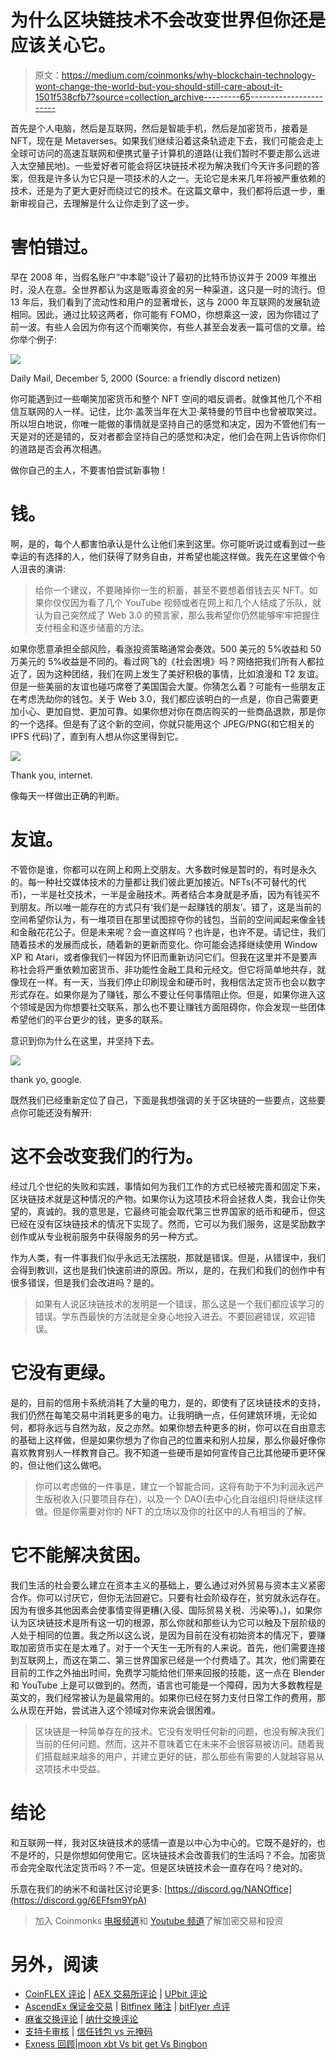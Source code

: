 # 为什么区块链技术不会改变世界但你还是应该关心它。

> 原文：<https://medium.com/coinmonks/why-blockchain-technology-wont-change-the-world-but-you-should-still-care-about-it-1501f538cfb7?source=collection_archive---------65----------------------->

首先是个人电脑，然后是互联网，然后是智能手机，然后是加密货币，接着是 NFT，现在是 Metaverses。如果我们继续沿着这条轨迹走下去，我们可能会走上全球可访问的高速互联网和便携式量子计算机的道路(让我们暂时不要走那么远进入太空殖民地)。一些爱好者可能会将区块链技术视为解决我们今天许多问题的答案，但我是许多认为它只是一项技术的人之一。无论它是未来几年将被严重依赖的技术，还是为了更大更好而绕过它的技术。在这篇文章中，我们都将后退一步，重新审视自己，去理解是什么让你走到了这一步。

# 害怕错过。

早在 2008 年，当假名账户“中本聪”设计了最初的比特币协议并于 2009 年推出时，没人在意。全世界都认为这是贩毒资金的另一种渠道，这只是一时的流行。但 13 年后，我们看到了流动性和用户的显著增长，这与 2000 年互联网的发展轨迹相同。因此，通过比较这两者，你可能有 FOMO，你想乘这一波，因为你错过了前一波。有些人会因为你有这个而嘲笑你，有些人甚至会发表一篇可信的文章。给你举个例子:

![](img/3b32733d5c2b5a5eebd7c215f4b88245.png)

Daily Mail, December 5, 2000 (Source: a friendly discord netizen)

你可能遇到过一些嘲笑加密货币和整个 NFT 空间的唱反调者。就像其他几个不相信互联网的人一样。记住，比尔·盖茨当年在大卫·莱特曼的节目中也曾被取笑过。所以坦白地说，你唯一能做的事情就是坚持自己的感觉和决定，因为不管他们有一天是对的还是错的，反对者都会坚持自己的感觉和决定，他们会在网上告诉你你们的道路是否会再次相遇。

做你自己的主人，不要害怕尝试新事物！

# 钱。

啊，是的，每个人都害怕承认是什么让他们来到这里。你可能听说过或看到过一些幸运的有选择的人，他们获得了财务自由，并希望也能这样做。我先在这里做个令人沮丧的演讲:

> 给你一个建议，不要赌掉你一生的积蓄，甚至不要想着借钱去买 NFT。如果你仅仅因为看了几个 YouTube 视频或者在网上和几个人结成了乐队，就认为自己突然成了 Web 3.0 的预言家，那么我希望你仍然能够牢牢把握住支付租金和逐步储蓄的方法。

如果你愿意承担全部风险，看涨投资策略通常会奏效。500 美元的 5%收益和 50 万美元的 5%收益是不同的。看过网飞的《社会困境》吗？网络把我们所有人都拉近了，因为这种团结，我们在网上发生了美好积极的事情，比如浪漫和 T2 友谊。但是一些美丽的友谊也碰巧席卷了美国国会大厦。你猜怎么着？可能有一些朋友正在考虑洗劫你的钱包。关于 Web 3.0，我们都应该明白的一点是，你自己需要更加小心、更加自觉、更加可靠。如果你想对你在商店购买的一些商品退款，那是你的一个选择。但是有了这个新的空间，你就只能用这个 JPEG/PNG(和它相关的 IPFS 代码)了，直到有人想从你这里得到它。

![](img/07c97b0c3e6383c51099f4eb13075c42.png)

Thank you, internet.

像每天一样做出正确的判断。

# 友谊。

不管你是谁，你都可以在网上和网上交朋友。大多数时候是暂时的，有时是永久的。每一种社交媒体技术的力量都让我们彼此更加接近。NFTs(不可替代的代币)，一半是社交技术，一半是金融技术。两者结合本身就是矛盾，因为有钱买不到朋友。所以唯一能存在的方式只有‘我们是一起赚钱的朋友’。错了，这是当前的空间希望你认为，有一堆项目在那里试图掠夺你的钱包，当前的空间闻起来像金钱和金融花花公子。但是未来呢？会一直这样吗？也许是，也许不是。请记住，我们随着技术的发展而成长，随着新的更新而变化。你可能会选择继续使用 Window XP 和 Atari，或者像我们一样因为怀旧而重新访问它们。但我在这里并不是要声称社会将严重依赖加密货币、非功能性金融工具和元经文。但它将简单地共存，就像现在一样。有一天，当我们停止印刷现金和硬币时，我相信法定货币也会以数字形式存在。如果你是为了赚钱，那么不要让任何事情阻止你。但是，如果你进入这个领域是因为你想要社交联系，那么也不要让赚钱方面阻碍你，你会发现一些团体希望他们的平台更少的钱，更多的联系。

意识到你为什么在这里，并坚持下去。

![](img/c23940ffc15056e30e9043ec7970f3e8.png)

thank yo, google.

既然我们已经重新定位了自己，下面是我想强调的关于区块链的一些要点，这些要点你可能还没有解开:

# 这不会改变我们的行为。

经过几个世纪的失败和实践，事情如何为我们工作的方式已经被完善和固定下来，区块链技术就是这种情况的产物。如果你认为这项技术将会拯救人类，我会让你失望的，真诚的。我的意思是，它最终可能会取代第三世界国家的纸币和硬币，但这已经在没有区块链技术的情况下实现了。然而，它可以为我们服务，这是奖励数字创作或从专业税前服务中获得服务的另一种方式。

作为人类，有一件事我们似乎永远无法摆脱，那就是错误。但是，从错误中，我们会得到教训，这也是我们快速前进的原因。所以，是的，在我们和我们的创作中有很多错误，但是我们会改进吗？是的。

> 如果有人说区块链技术的发明是一个错误，那么这是一个我们都应该学习的错误。学东西最快的方法就是全身心地投入进去。不要回避错误，欢迎错误。

# 它没有更绿。

是的，目前的信用卡系统消耗了大量的电力，是的，即使有了区块链技术的支持，我们仍然在每笔交易中消耗更多的电力。让我明确一点，任何建筑环境，无论如何，都将永远与自然为敌，反之亦然。如果你想去种更多的树，你可以在自由意志的基础上这样做，但是如果你想为了你自己的位置来和别人拉屎，那么你最好像你喜欢教育别人一样教育自己。我不知道一些硬币是如何宣传自己比其他硬币更环保的，但让他们这么做吧。

> 你可以考虑做的一件事是，建立一个智能合同，这将有助于不为利润永远产生版税收入(只要项目存在)，以及一个 DAO(去中心化自治组织)将继续这样做。但是你需要对你的 NFT 的立场以及你的社区中的人有相当的了解。

# 它不能解决贫困。

我们生活的社会要么建立在资本主义的基础上，要么通过对外贸易与资本主义紧密合作。你可以讨厌它，但你无法回避它。只要有社会阶级存在，贫穷就永远存在。因为有很多其他因素会使事情变得更糟(入侵、国际贸易关税、污染等)。)，如果你认为区块链技术是所有这一切的根源，那么你就和那些认为它可以触及下层阶级的人处于相同的位置。我之所以这么说，是因为目前在没有初始资本的情况下，要赚取加密货币实在是太难了。对于一个天生一无所有的人来说。首先，他们需要连接到互联网上，而这在第二、第三世界国家已经是一个付费墙了。其次，他们需要在目前的工作之外抽出时间，免费学习能给他们带来回报的技能，这一点在 Blender 和 YouTube 上是可以做到的。然而，语言也可能是一个障碍，因为大多数教程是英文的，我们经常被认为是最常用的。如果你已经在努力支付日常工作的费用，那么从现在开始，尝试进入这个领域对你来说会很困难。

> 区块链是一种简单存在的技术。它没有发明任何新的问题，也没有解决我们当前的任何问题。然而，这并不意味着它在未来不会很容易被访问。随着我们搭载越来越多的用户，并建立更好的链，那么那些有需要的人就越容易从这项技术中受益。

# 结论

和互联网一样，我对区块链技术的感情一直是以中心为中心的。它既不是好的，也不是坏的，只是你想如何使用它。区块链技术会改善我们的生活吗？不会。加密货币会完全取代法定货币吗？不一定。但是区块链技术会一直存在吗？绝对的。

乐意在我们的纳米不和谐社区讨论更多:
[https://discord.gg/NANOffice](https://discord.gg/6EFfsm9YpA)

> 加入 Coinmonks [电报频道](https://t.me/coincodecap)和 [Youtube 频道](https://www.youtube.com/c/coinmonks/videos)了解加密交易和投资

# 另外，阅读

*   [CoinFLEX 评论](https://coincodecap.com/coinflex-review) | [AEX 交易所评论](https://coincodecap.com/aex-exchange-review) | [UPbit 评论](https://coincodecap.com/upbit-review)
*   [AscendEx 保证金交易](https://coincodecap.com/ascendex-margin-trading) | [Bitfinex 赌注](https://coincodecap.com/bitfinex-staking) | [bitFlyer 点评](https://coincodecap.com/bitflyer-review)
*   [麻雀交换评论](https://coincodecap.com/sparrow-exchange-review) | [纳什交换评论](https://coincodecap.com/nash-exchange-review)
*   [支持卡审核](https://coincodecap.com/uphold-card-review) | [信任钱包 vs 元掩码](https://coincodecap.com/trust-wallet-vs-metamask)
*   [Exness 回顾](https://coincodecap.com/exness-review)|[moon xbt Vs bit get Vs Bingbon](https://coincodecap.com/bingbon-vs-bitget-vs-moonxbt)